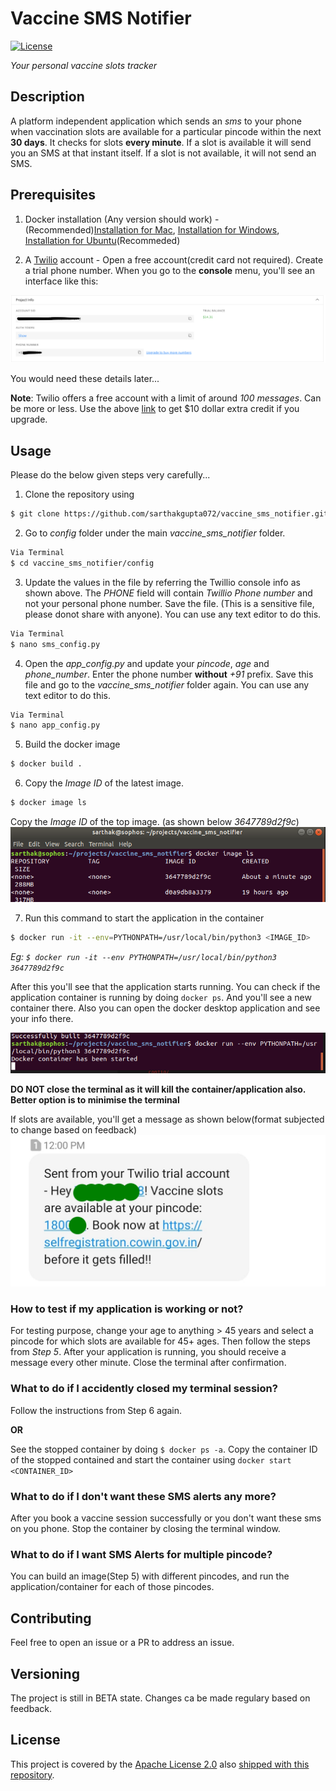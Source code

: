 # Vaccine SMS Notifier

[![License][badge-license]][badge-url-license]

_Your personal vaccine slots tracker_

## Description

A platform independent application which sends an _sms_ to your phone when vaccination slots are available for a particular pincode within the next **30 days**. It checks for slots **every minute**. If a slot is available it will send you an SMS at that instant itself. If a slot is not available, it will not send an SMS.

## Prerequisites
1. Docker installation (Any version should work) - (Recommended)[Installation for Mac](https://docs.docker.com/docker-for-mac/install/), [Installation for Windows](https://docs.docker.com/docker-for-windows/install/), [Installation for Ubuntu](https://docs.docker.com/engine/install/ubuntu/)(Recommeded)

2. A [Twilio](https://www.twilio.com/referral/VSHv83) account - Open a free account(credit card not required). Create a trial phone number. When you go to the **console** menu, you'll see an interface like this:

![twillio_config](img/twillio_auth.png)


You would need these details later...

**Note**: Twilio offers a free account with a limit of around _100 messages_. Can be more or less. Use the above [link](https://www.twilio.com/referral/VSHv83) to get $10 dollar extra credit if you upgrade.


## Usage

Please do the below given steps very carefully...

1. Clone the repository using
```bash
$ git clone https://github.com/sarthakgupta072/vaccine_sms_notifier.git
```

2. Go to _config_ folder under the main _vaccine_sms_notifier_ folder.
```bash
Via Terminal
$ cd vaccine_sms_notifier/config
```
3. Update the values in the file by referring the Twillio console info as shown above. The _PHONE_ field will contain _Twillio Phone number_ and not your personal phone number. Save the file. (This is a sensitive file, please donot share with anyone). You can use any text editor to do this.
```bash
Via Terminal
$ nano sms_config.py
```

4. Open the _app_config.py_ and update your _pincode_, _age_ and _phone_number_. Enter the phone number **without** _+91_ prefix. Save this file and go to the _vaccine_sms_notifier_ folder again. You can use any text editor to do this.
```bash
Via Terminal
$ nano app_config.py
```

5. Build the docker image
```bash
$ docker build .
```

6. Copy the _Image ID_ of the latest image.
```bash
$ docker image ls
```
Copy the _Image ID_ of the top image. (as shown below _3647789d2f9c_)
![docker image](img/imageID.png)

7. Run this command to start the application in the container
```bash
$ docker run -it --env=PYTHONPATH=/usr/local/bin/python3 <IMAGE_ID>
```

_Eg: ```$ docker run -it --env PYTHONPATH=/usr/local/bin/python3 3647789d2f9c```_


After this you'll see that the application starts running. You can check if the application container is running by doing ```docker ps```. And you'll see a new container there. Also you can open the docker desktop application and see your info there.

![running terminal](img/final.png)

**DO NOT close the terminal as it will kill the container/application also. Better option is to minimise the terminal**

If slots are available, you'll get a message as shown below(format subjected to change based on feedback)
![sms](img/sms.png)

### How to test if my application is working or not?
For testing purpose, change your age to anything > 45 years and select a pincode for which slots are available for 45+ ages. Then follow the steps from _Step 5_. After your application is running, you should receive a message every other minute. Close the terminal after confirmation.


### What to do if I accidently closed my terminal session?
Follow the instructions from Step 6 again.

**OR**

See the stopped container by doing ```$ docker ps -a```. Copy the container ID of the stopped contained and start the container using ```docker start <CONTAINER_ID>```

### What to do if I don't want these SMS alerts any more?
After you book a vaccine session successfully or you don't want these sms on you phone. Stop the container by closing the terminal window.

### What to do if I want SMS Alerts for multiple pincode?
You can build an image(Step 5) with different pincodes, and run the application/container for each of those pincodes.


## Contributing

Feel free to open an issue or a PR to address an issue.


## Versioning

The project is still in BETA state. Changes ca be made regulary based on feedback.

## License

This project is covered by the [Apache License 2.0][license-apache] also
[shipped with this repository][license].


[badge-license]: <https://img.shields.io/badge/license-Apache%202.0-blue.svg>
[badge-url-license]: <http://www.apache.org/licenses/LICENSE-2.0>
[license]: LICENSE
[license-apache]: <https://www.apache.org/licenses/LICENSE-2.0>

